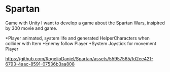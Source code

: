 # Spartan
Game with Unity
I want to develop a game about the Spartan Wars, insipired by 300 movie and game.

*Player animated, system life and generated HelperCharacters when collider with Item 
*Ënemy follow Player
*System Joystick for movement Player


https://github.com/RogelioDaniel/Spartan/assets/55957565/fd2ee421-6793-4aac-8591-07536b3aa808


